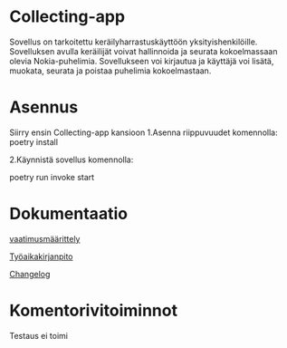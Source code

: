 # Collecting-app

Sovellus on tarkoitettu keräilyharrastuskäyttöön yksityishenkilöille. 
Sovelluksen avulla keräilijät voivat hallinnoida ja seurata kokoelmassaan olevia Nokia-puhelimia. 
Sovellukseen voi kirjautua ja käyttäjä voi lisätä, muokata, seurata ja poistaa puhelimia kokoelmastaan.


# Asennus
Siirry ensin Collecting-app kansioon
1.Asenna riippuvuudet komennolla:
poetry install


2.Käynnistä sovellus komennolla:

poetry run invoke start



# Dokumentaatio
[vaatimusmäärittely](Collecting-app/Dokumentaatio/vaatimusmaarittely.md)

[Työaikakirjanpito](Collecting-app/Dokumentaatio/tuntikirjanpito.md)

[Changelog](Collecting-app/Dokumentaatio/changelog.md)

# Komentorivitoiminnot

Testaus ei toimi

